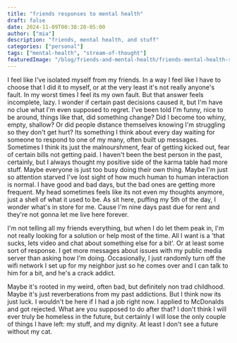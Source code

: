```yaml
---
title: "friends responses to mental health"
draft: false
date: 2024-11-09T00:38:20-05:00
author: ["mia"]
description: "friends, mental health, and stuff"
categories: ["personal"]
tags: ["mental-health", "stream-of-thought"]
featuredImage: "/blog/friends-and-mental-health/friends-mental-health-smiley.jpg"
---
```


I feel like I've isolated myself from my friends. In a way I feel like I have to choose that I did it to myself, or at the very least it's not really anyone's fault. In my worst times I feel its my own fault. But that answer feels incomplete, lazy. I wonder if certain past decisions caused it, but I'm have no clue what I'm even supposed to regret. I've been told I'm funny, nice to be around, things like that, did something change? Did I become too whiny, empty, shallow? Or did people distance themselves knowing I'm struggling so they don't get hurt? Its something I think about every day waiting for someone to respond to one of my many, often built up messages. Sometimes I think its just the malnourshment, fear of getting kicked out, fear of certain bills not getting paid. I haven't been the best person in the past, certainly, but I always thought my positive side of the karma table had more stuff. Maybe everyone is just too busy doing their own thing. Maybe I'm just so attention starved I've lost sight of how much human to human interaction is normal. I have good and bad days, but the bad ones are getting more frequent. My head sometimes feels like its not even my thoughts anymore, just a shell of what it used to be. As sit here, puffing my 5th of the day, I wonder what's in store for me. Cause I'm nine days past due for rent and they're not gonna let me live here forever.

I'm not telling all my friends everything, but when I do let them peak in, I'm not really looking for a solution or help most of the time. All I want is a 'that sucks, lets video and chat about something else for a bit'. Or at least some sort of response. I get more messages about issues with my public media server than asking how I'm doing. Occasionally, I just randomly turn off the wifi network I set up for my neighbor just so he comes over and I can talk to him for a bit, and he's a crack addict. 

Maybe it's rooted in my weird, often bad, but definitely non trad childhood. Maybe it's just reverberations from my past addictions. But I think now its just luck. I wouldn't be here if I had a job right now. I applied to McDonalds and got rejected. What are you supposed to do after that? I don't think I will ever truly be homeless in the future, but certainly I will lose the only couple of things I have left: my stuff, and my dignity. At least I don't see a future without my cat.